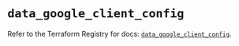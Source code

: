 # `data_google_client_config`

Refer to the Terraform Registry for docs: [`data_google_client_config`](https://registry.terraform.io/providers/hashicorp/google/6.19.0/docs/data-sources/client_config).
